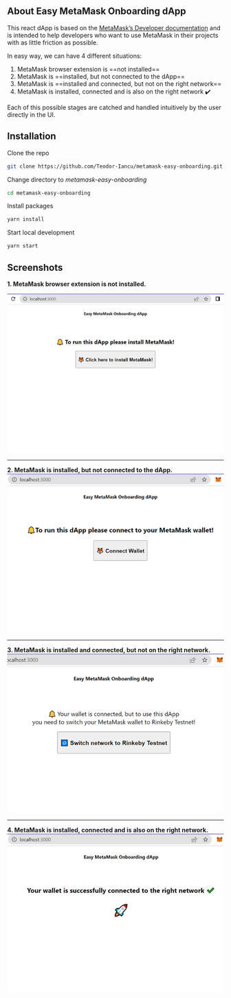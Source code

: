 <!-- About Easy MetaMask Onboarding dApp -->
## About Easy MetaMask Onboarding dApp
This react dApp is based on the <a href="https://docs.metamask.io">MetaMask’s Developer documentation</a> and is intended to help developers who want to use MetaMask in their projects with as little friction as possible.

In easy way, we can have 4 different situations:

1. MetaMask browser extension is ==not installed==
2. MetaMask is ==installed, but not connected to the dApp==
3. MetaMask is ==installed and connected, but not on the right network== 
4. MetaMask is installed, connected and is also on the right network ✔️

Each of this possible stages are catched and handled intuitively by the user directly in the UI.

## Installation

Clone the repo
   ```sh
   git clone https://github.com/Teodor-Iancu/metamask-easy-onboarding.git
   ```
Change directory to *metamask-easy-onboarding*
   ```sh
   cd metamask-easy-onboarding
   ```
Install packages
   ```sh
   yarn install
   ```
Start local development
   ```sh
   yarn start
   ```

   <!-- Screenshots -->
## Screenshots
  **1. MetaMask browser extension is not installed.**

  <img src="github-images/metamask_not_installed.jpg" alt="MetaMask browser extension is not installed">
  
___
  **2. MetaMask is installed, but not connected to the dApp.**
  <img src="github-images/metamask_installed_but_not_connected.jpg" alt="MetaMask is installed, but not connected to the dapp">

___
  **3. MetaMask is installed and connected, but not on the right network.**
  <img src="github-images/metamask_installed_and_connected_but_not_on_right_network.jpg" alt="MetaMask is installed and connected, but not on the right network">

___
  **4. MetaMask is installed, connected and is also on the right network.**
  <img src="github-images/metamask_installed_connected_and_also_on_the_right_network.jpg" alt="MetaMask is installed, connected and is also on the right network">



